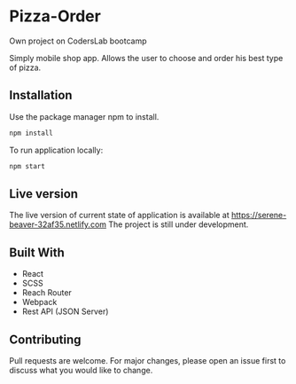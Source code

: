 # Pizza-Order
Own project on CodersLab bootcamp

Simply mobile shop app. Allows the user to choose and order his best type of pizza.

## Installation

Use the package manager npm to install.

```bash
npm install
```

To run application locally:

```bash
npm start
```

## Live version

The live version of current state of application is available at https://serene-beaver-32af35.netlify.com
The project is still under development.

## Built With

- React
- SCSS
- Reach Router
- Webpack
- Rest API (JSON Server)

## Contributing

Pull requests are welcome. For major changes, please open an issue first to discuss what you would like to change.
